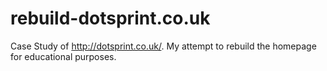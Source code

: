 rebuild-dotsprint.co.uk
=======================

Case Study of http://dotsprint.co.uk/. My attempt to rebuild the homepage for educational purposes.

